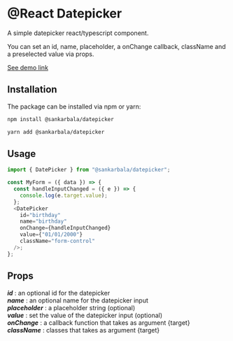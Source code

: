 # @React Datepicker

A simple datepicker react/typescript component.

You can set an id, name, placeholder, a onChange callback,
className and a preselected value via props.

[See demo link](https://sankarbala.github.io/datepicker/)

## Installation

The package can be installed via npm or yarn:

```bash
npm install @sankarbala/datepicker
```

```bash
yarn add @sankarbala/datepicker
```

## Usage

```js
import { DatePicker } from "@sankarbala/datepicker";

const MyForm = ({ data }) => {
  const handleInputChanged = ({ e }) => {
    console.log(e.target.value);
  };
  <DatePicker
    id="birthday"
    name="birthday"
    onChange={handleInputChanged}
    value={"01/01/2000"}
    className="form-control"
  />;
};
```

## Props

**_id_** : an optional id for the datepicker \
**_name_** : an optional name for the datepicker input\
**_placeholder_** : a placeholder string (optional)\
**_value_** : set the value of the datepicker input (optional)\
**_onChange_** : a callback function that takes as argument {target}\
**_className_** : classes that takes as argument {target}
